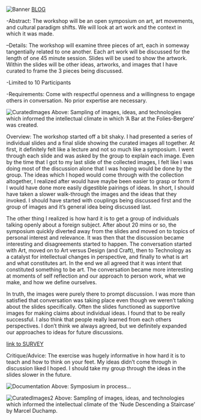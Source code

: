 ![Banner](http://www.chesterdols.com/wp-content/uploads/2017/03/Screen-Shot-2017-03-19-at-11.39.15-AM.png)
[BLOG](http://www.chesterdols.com/2017/03/19/final-conversations-in-punk-art-within-intellectual-climate-change-2/)

-Abstract:  The workshop will be an open symposium on art, art movements, and cultural paradigm shifts.  We will look at art work and the context in which it was made.

–Details:  The workshop will examine three pieces of art, each in someway tangentially related to one another.  Each art work will be discussed for the length of one 45 minute session.  Slides will be used to show the artwork.  Within the slides will be other ideas, artworks, and images that I have curated to frame the 3 pieces being discussed.

-Limited to 10 Participants

-Requirements:  Come with respectful openness and a willingness to engage others in conversation.  No prior expertise are necessary.

![CuratedImages](http://www.chesterdols.com/wp-content/uploads/2017/03/Screen-Shot-2017-03-20-at-4.32.33-AM.png)
Above: Sampling of images, ideas, and technologies which informed the intellectual climate in which ‘A Bar at the Folies-Bergere’ was created.

Overview:  The workshop started off a bit shaky.  I had presented a series of individual slides and a final slide showing the curated images all together.  At first, it definitely felt like a lecture and not so much like a symposium.  I went through each slide and was asked by the group to explain each image.  Even by the time that I got to my last slide of the collected images, I felt like I was doing most of the discussion alone that I was hoping would be done by the group.  The ideas which I hoped would come through with the collection altogether, I realized after would have maybe been easier to grasp or form if I would have done more easily digestible pairings of ideas.  In short, I should have taken a slower walk-through the images and the ideas that they invoked. I should have started with couplings being discussed first and the group of images and it’s general idea being discussed last.

The other thing I realized is how hard it is to get a group of individuals talking openly about a foreign subject.  After about 20 mins or so, the symposium quickly diverted away from the slides and moved on to topics of personal interest and relevance.  It was then that the discussion became interesting and disagreements started to happen.  The conversation started with Art, moved on to Art versus Design (and Craft), then to Technology as a catalyst for intellectual changes in perspective, and finally to what is art and what constitutes art.  In the end we all agreed that it was intent that constituted something to be art.  The conversation became more interesting at moments of self reflection and our approach to person work, what we make, and how we define ourselves.

In truth, the images were purely there to prompt discussion.  I was more than satisfied that conversation was taking place even though we weren’t talking about the slides specifically.  Often the slides functioned as supportive images for making claims about individual ideas.  I found that to be really successful.  I also think that people really learned from each others perspectives.  I don’t think we always agreed, but we definitely expanded our approaches to ideas for future discussions.

[link to SURVEY](https://docs.google.com/a/nyu.edu/forms/d/e/1FAIpQLSdsVWALNZqy-9G1fwJYgEY-3z_QpjKenG5tQpMtCpz0PZPB2g/viewform?c=0&w=1)

Critique/Advice:  The exercise was hugely informative in how  hard it is to teach and how to think on your feet.  My ideas didn’t come through in discussion liked I hoped.  I should take my group through the ideas in the slides slower in the future.

![Documentation](http://www.chesterdols.com/wp-content/uploads/2017/03/Screen-Shot-2017-03-20-at-4.31.27-AM.png)
Above: Symposium in process…

![CuratedImages2](http://www.chesterdols.com/wp-content/uploads/2017/03/Screen-Shot-2017-03-20-at-4.35.09-AM.png)
Above: Sampling of images, ideas, and technologies which informed the intellectual climate of the ‘Nude Descending a Staircase’ by Marcel Duchamp.

